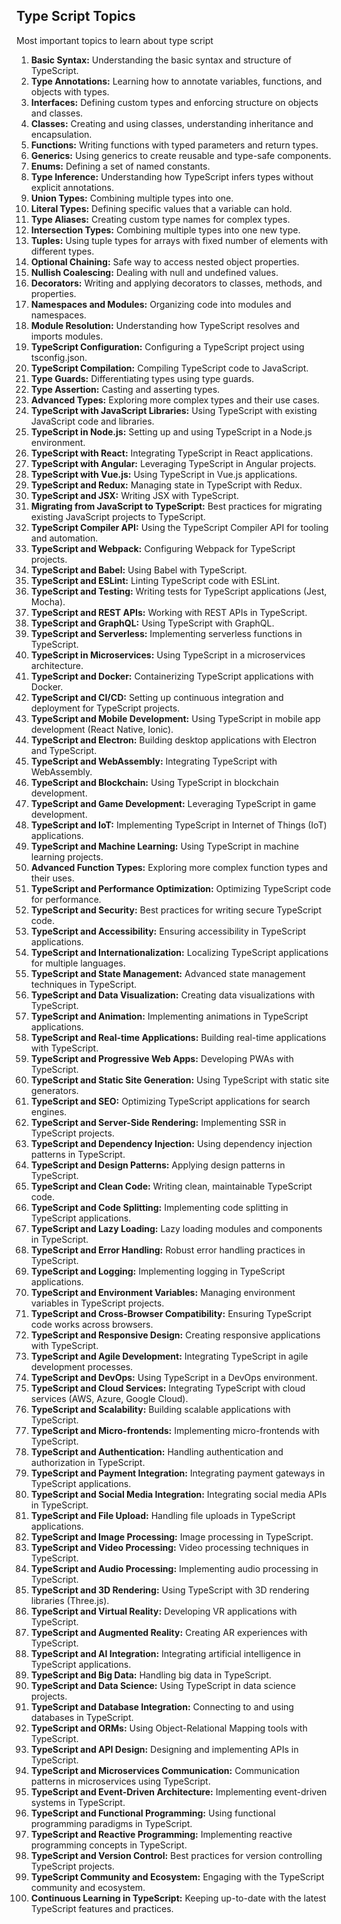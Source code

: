 ## Type Script Topics
Most important topics to learn about type script 

1. **Basic Syntax:** Understanding the basic syntax and structure of TypeScript.
2. **Type Annotations:** Learning how to annotate variables, functions, and objects with types.
3. **Interfaces:** Defining custom types and enforcing structure on objects and classes.
4. **Classes:** Creating and using classes, understanding inheritance and encapsulation.
5. **Functions:** Writing functions with typed parameters and return types.
6. **Generics:** Using generics to create reusable and type-safe components.
7. **Enums:** Defining a set of named constants.
8. **Type Inference:** Understanding how TypeScript infers types without explicit annotations.
9. **Union Types:** Combining multiple types into one.
10. **Literal Types:** Defining specific values that a variable can hold.
11. **Type Aliases:** Creating custom type names for complex types.
12. **Intersection Types:** Combining multiple types into one new type.
13. **Tuples:** Using tuple types for arrays with fixed number of elements with different types.
14. **Optional Chaining:** Safe way to access nested object properties.
15. **Nullish Coalescing:** Dealing with null and undefined values.
16. **Decorators:** Writing and applying decorators to classes, methods, and properties.
17. **Namespaces and Modules:** Organizing code into modules and namespaces.
18. **Module Resolution:** Understanding how TypeScript resolves and imports modules.
19. **TypeScript Configuration:** Configuring a TypeScript project using tsconfig.json.
20. **TypeScript Compilation:** Compiling TypeScript code to JavaScript.
21. **Type Guards:** Differentiating types using type guards.
22. **Type Assertion:** Casting and asserting types.
23. **Advanced Types:** Exploring more complex types and their use cases.
24. **TypeScript with JavaScript Libraries:** Using TypeScript with existing JavaScript code and libraries.
25. **TypeScript in Node.js:** Setting up and using TypeScript in a Node.js environment.
26. **TypeScript with React:** Integrating TypeScript in React applications.
27. **TypeScript with Angular:** Leveraging TypeScript in Angular projects.
28. **TypeScript with Vue.js:** Using TypeScript in Vue.js applications.
29. **TypeScript and Redux:** Managing state in TypeScript with Redux.
30. **TypeScript and JSX:** Writing JSX with TypeScript.
31. **Migrating from JavaScript to TypeScript:** Best practices for migrating existing JavaScript projects to TypeScript.
32. **TypeScript Compiler API:** Using the TypeScript Compiler API for tooling and automation.
33. **TypeScript and Webpack:** Configuring Webpack for TypeScript projects.
34. **TypeScript and Babel:** Using Babel with TypeScript.
35. **TypeScript and ESLint:** Linting TypeScript code with ESLint.
36. **TypeScript and Testing:** Writing tests for TypeScript applications (Jest, Mocha).
37. **TypeScript and REST APIs:** Working with REST APIs in TypeScript.
38. **TypeScript and GraphQL:** Using TypeScript with GraphQL.
39. **TypeScript and Serverless:** Implementing serverless functions in TypeScript.
40. **TypeScript in Microservices:** Using TypeScript in a microservices architecture.
41. **TypeScript and Docker:** Containerizing TypeScript applications with Docker.
42. **TypeScript and CI/CD:** Setting up continuous integration and deployment for TypeScript projects.
43. **TypeScript and Mobile Development:** Using TypeScript in mobile app development (React Native, Ionic).
44. **TypeScript and Electron:** Building desktop applications with Electron and TypeScript.
45. **TypeScript and WebAssembly:** Integrating TypeScript with WebAssembly.
46. **TypeScript and Blockchain:** Using TypeScript in blockchain development.
47. **TypeScript and Game Development:** Leveraging TypeScript in game development.
48. **TypeScript and IoT:** Implementing TypeScript in Internet of Things (IoT) applications.
49. **TypeScript and Machine Learning:** Using TypeScript in machine learning projects.
50. **Advanced Function Types:** Exploring more complex function types and their uses.
51. **TypeScript and Performance Optimization:** Optimizing TypeScript code for performance.
52. **TypeScript and Security:** Best practices for writing secure TypeScript code.
53. **TypeScript and Accessibility:** Ensuring accessibility in TypeScript applications.
54. **TypeScript and Internationalization:** Localizing TypeScript applications for multiple languages.
55. **TypeScript and State Management:** Advanced state management techniques in TypeScript.
56. **TypeScript and Data Visualization:** Creating data visualizations with TypeScript.
57. **TypeScript and Animation:** Implementing animations in TypeScript applications.
58. **TypeScript and Real-time Applications:** Building real-time applications with TypeScript.
59. **TypeScript and Progressive Web Apps:** Developing PWAs with TypeScript.
60. **TypeScript and Static Site Generation:** Using TypeScript with static site generators.
61. **TypeScript and SEO:** Optimizing TypeScript applications for search engines.
62. **TypeScript and Server-Side Rendering:** Implementing SSR in TypeScript projects.
63. **TypeScript and Dependency Injection:** Using dependency injection patterns in TypeScript.
64. **TypeScript and Design Patterns:** Applying design patterns in TypeScript.
65. **TypeScript and Clean Code:** Writing clean, maintainable TypeScript code.
66. **TypeScript and Code Splitting:** Implementing code splitting in TypeScript applications.
67. **TypeScript and Lazy Loading:** Lazy loading modules and components in TypeScript.
68. **TypeScript and Error Handling:** Robust error handling practices in TypeScript.
69. **TypeScript and Logging:** Implementing logging in TypeScript applications.
70. **TypeScript and Environment Variables:** Managing environment variables in TypeScript projects.
71. **TypeScript and Cross-Browser Compatibility:** Ensuring TypeScript code works across browsers.
72. **TypeScript and Responsive Design:** Creating responsive applications with TypeScript.
73. **TypeScript and Agile Development:** Integrating TypeScript in agile development processes.
74. **TypeScript and DevOps:** Using TypeScript in a DevOps environment.
75. **TypeScript and Cloud Services:** Integrating TypeScript with cloud services (AWS, Azure, Google Cloud).
76. **TypeScript and Scalability:** Building scalable applications with TypeScript.
77. **TypeScript and Micro-frontends:** Implementing micro-frontends with TypeScript.
78. **TypeScript and Authentication:** Handling authentication and authorization in TypeScript.
79. **TypeScript and Payment Integration:** Integrating payment gateways in TypeScript applications.
80. **TypeScript and Social Media Integration:** Integrating social media APIs in TypeScript.
81. **TypeScript and File Upload:** Handling file uploads in TypeScript applications.
82. **TypeScript and Image Processing:** Image processing in TypeScript.
83. **TypeScript and Video Processing:** Video processing techniques in TypeScript.
84. **TypeScript and Audio Processing:** Implementing audio processing in TypeScript.
85. **TypeScript and 3D Rendering:** Using TypeScript with 3D rendering libraries (Three.js).
86. **TypeScript and Virtual Reality:** Developing VR applications with TypeScript.
87. **TypeScript and Augmented Reality:** Creating AR experiences with TypeScript.
88. **TypeScript and AI Integration:** Integrating artificial intelligence in TypeScript applications.
89. **TypeScript and Big Data:** Handling big data in TypeScript.
90. **TypeScript and Data Science:** Using TypeScript in data science projects.
91. **TypeScript and Database Integration:** Connecting to and using databases in TypeScript.
92. **TypeScript and ORMs:** Using Object-Relational Mapping tools with TypeScript.
93. **TypeScript and API Design:** Designing and implementing APIs in TypeScript.
94. **TypeScript and Microservices Communication:** Communication patterns in microservices using TypeScript.
95. **TypeScript and Event-Driven Architecture:** Implementing event-driven systems in TypeScript.
96. **TypeScript and Functional Programming:** Using functional programming paradigms in TypeScript.
97. **TypeScript and Reactive Programming:** Implementing reactive programming concepts in TypeScript.
98. **TypeScript and Version Control:** Best practices for version controlling TypeScript projects.
99. **TypeScript Community and Ecosystem:** Engaging with the TypeScript community and ecosystem.
100. **Continuous Learning in TypeScript:** Keeping up-to-date with the latest TypeScript features and practices.
